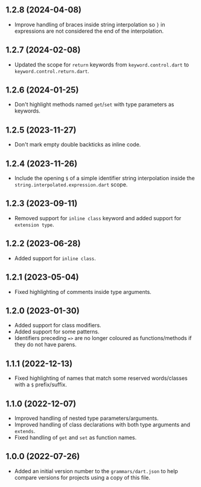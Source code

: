 ## 1.2.8 (2024-04-08)

- Improve handling of braces inside string interpolation so `}` in expressions are not considered the end of the interpolation.

## 1.2.7 (2024-02-08)

- Updated the scope for `return` keywords from `keyword.control.dart` to `keyword.control.return.dart`.

## 1.2.6 (2024-01-25)

- Don't highlight methods named `get`/`set` with type parameters as keywords.

## 1.2.5 (2023-11-27)

- Don't mark empty double backticks as inline code.

## 1.2.4 (2023-11-26)

- Include the opening `$` of a simple identifier string interpolation
  inside the `string.interpolated.expression.dart` scope.

## 1.2.3 (2023-09-11)

- Removed support for `inline class` keyword and
  added support for `extension type`.

## 1.2.2 (2023-06-28)

- Added support for `inline class`.

## 1.2.1 (2023-05-04)

- Fixed highlighting of comments inside type arguments.

## 1.2.0 (2023-01-30)

- Added support for class modifiers.
- Added support for some patterns.
- Identifiers preceding `=>` are no longer coloured as
  functions/methods if they do not have parens.

## 1.1.1 (2022-12-13)

- Fixed highlighting of names that match some
  reserved words/classes with a `$` prefix/suffix.

## 1.1.0 (2022-12-07)

- Improved handling of nested type parameters/arguments.
- Improved handling of class declarations with
  both type arguments and `extends`.
- Fixed handling of `get` and `set` as function names.

## 1.0.0 (2022-07-26)

- Added an initial version number to the `grammars/dart.json` to help
  compare versions for projects using a copy of this file.
